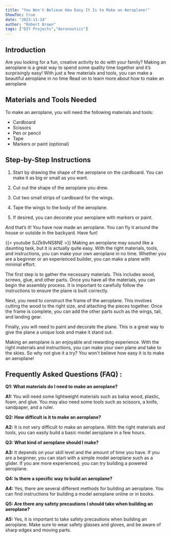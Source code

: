 ```yaml
---
title: "You Won't Believe How Easy It Is to Make an Aeroplane!"
ShowToc: true 
date: "2023-11-24"
author: "Robert Brown" 
tags: ["DIY Projects","Aeronautics"]
---
```

## Introduction

Are you looking for a fun, creative activity to do with your family? Making an aeroplane is a great way to spend some quality time together and it’s surprisingly easy! With just a few materials and tools, you can make a beautiful aeroplane in no time Read on to learn more about how to make an aeroplane

## Materials and Tools Needed

To make an aeroplane, you will need the following materials and tools:

- Cardboard
- Scissors
- Pen or pencil
- Tape
- Markers or paint (optional)

## Step-by-Step Instructions

1. Start by drawing the shape of the aeroplane on the cardboard. You can make it as big or small as you want.

2. Cut out the shape of the aeroplane you drew.

3. Cut two small strips of cardboard for the wings.

4. Tape the wings to the body of the aeroplane.

5. If desired, you can decorate your aeroplane with markers or paint.

And that’s it! You have now made an aeroplane. You can fly it around the house or outside in the backyard. Have fun!

{{< youtube SJZk9vNS8NE >}} 
Making an aeroplane may sound like a daunting task, but it is actually quite easy. With the right materials, tools, and instructions, you can make your own aeroplane in no time. Whether you are a beginner or an experienced builder, you can make a plane with minimal effort.

The first step is to gather the necessary materials. This includes wood, screws, glue, and other parts. Once you have all the materials, you can begin the assembly process. It is important to carefully follow the instructions to ensure the plane is built correctly.

Next, you need to construct the frame of the aeroplane. This involves cutting the wood to the right size, and attaching the pieces together. Once the frame is complete, you can add the other parts such as the wings, tail, and landing gear.

Finally, you will need to paint and decorate the plane. This is a great way to give the plane a unique look and make it stand out.

Making an aeroplane is an enjoyable and rewarding experience. With the right materials and instructions, you can make your own plane and take to the skies. So why not give it a try? You won't believe how easy it is to make an aeroplane!

## Frequently Asked Questions (FAQ) :
**Q1: What materials do I need to make an aeroplane?**

**A1:** You will need some lightweight materials such as balsa wood, plastic, foam, and glue. You may also need some tools such as scissors, a knife, sandpaper, and a ruler.

**Q2: How difficult is it to make an aeroplane?**

**A2:** It is not very difficult to make an aeroplane. With the right materials and tools, you can easily build a basic model aeroplane in a few hours.

**Q3: What kind of aeroplane should I make?**

**A3:** It depends on your skill level and the amount of time you have. If you are a beginner, you can start with a simple model aeroplane such as a glider. If you are more experienced, you can try building a powered aeroplane.

**Q4: Is there a specific way to build an aeroplane?**

**A4:** Yes, there are several different methods for building an aeroplane. You can find instructions for building a model aeroplane online or in books.

**Q5: Are there any safety precautions I should take when building an aeroplane?**

**A5:** Yes, it is important to take safety precautions when building an aeroplane. Make sure to wear safety glasses and gloves, and be aware of sharp edges and moving parts.



